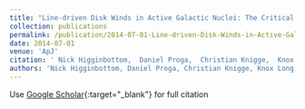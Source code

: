 ```yaml
---
title: "Line-driven Disk Winds in Active Galactic Nuclei: The Critical Importance of Ionization and Radiative Transfer"
collection: publications
permalink: /publication/2014-07-01-Line-driven-Disk-Winds-in-Active-Galactic-Nuclei-The-Critical-Importance-of-Ionization-and-Radiative-Transfer
date: 2014-07-01
venue: 'ApJ'
citation: ' Nick Higginbottom,  Daniel Proga,  Christian Knigge,  Knox Long,  James Matthews,  Stuart Sim, &quot;Line-driven Disk Winds in Active Galactic Nuclei: The Critical Importance of Ionization and Radiative Transfer.&quot; ApJ, 2014.'
authors: 'Nick Higginbottom, Daniel Proga, Christian Knigge, Knox Long, James Matthews, Stuart Sim, '
---
```

Use [Google Scholar](https://scholar.google.com/scholar?q=Line+driven+Disk+Winds+in+Active+Galactic+Nuclei:+The+Critical+Importance+of+Ionization+and+Radiative+Transfer){:target="_blank"} for full citation